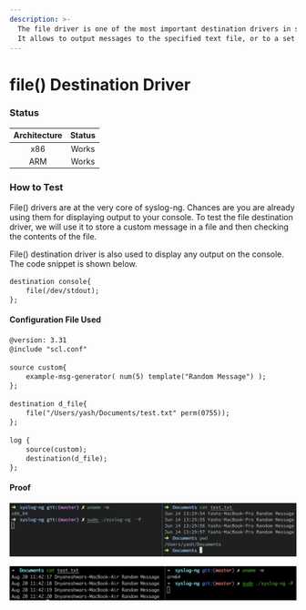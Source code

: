 ```yaml
---
description: >-
  The file driver is one of the most important destination drivers in syslog-ng.
  It allows to output messages to the specified text file, or to a set of files.
---
```


# file() Destination Driver

### Status

| Architecture | Status |
| :----------: | :----: |
|      x86     |  Works |
|      ARM     |  Works |

### How to Test

File() drivers are at the very core of syslog-ng. Chances are you are already using them for displaying output to your console. To test the file destination driver, we will use it to store a custom message in a file and then checking the contents of the file.

File() destination driver is also used to display any output on the console. The code snippet is shown below.&#x20;

```
destination console{
    file(/dev/stdout);
};
```

#### Configuration File Used

```
@version: 3.31
@include "scl.conf"

source custom{
    example-msg-generator( num(5) template("Random Message") );
};

destination d_file{
    file("/Users/yash/Documents/test.txt" perm(0755));
};

log {
    source(custom);
    destination(d_file);
};
```

#### Proof

![file() destination driver tested on macOS (x86)](</assets/images/Screenshot 2021-06-14 at 1.30.12 PM.png>)

![file() destination driver tested on macOS (ARM)](</assets/images/Screen Shot 2021-08-20 at 11.42.33 AM.png>)
